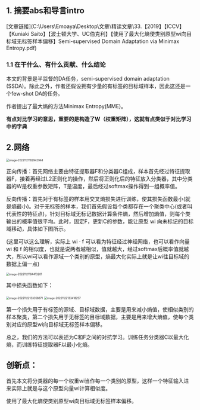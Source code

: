 ## 1. 摘要abs和导言intro

[文章链接](C:\Users\Emoaya\Desktop\文章\精读文章\33.【2019】【ICCV】【Kuniaki Saito】【波士顿大学、UC伯克利】【使用了最大化熵使类别原型wi向目标域无标签样本偏移】Semi-supervised Domain Adaptation via Minimax Entropy.pdf)

### 1.1 在干什么、有什么贡献、什么结论

本文的背景是半监督的DA任务，semi-supervised domain adaptation (SSDA)。除此之外，作者还假设拥有少量的有标签的目标域样本，因此这还是一个few-shot DA的任务。

作者提出了最大熵的方法Minimax Entropy(MME)。

**有点对比学习的意思，重要的是构造了W（权重矩阵），这就有点类似于对比学习中的字典**

## 2.网络

<img src="D:\markdown file\截图\image-20221121182942944.png" alt="image-20221121182942944" style="zoom: 50%;" />

正向传播：首先网络主要由特征提取器F和分类器C组成，样本首先经过特征提取器F，接着再经过L2正则化的操作，然后将正则化后的特征放入分类器，其中分类器的W是权重参数矩阵，T是温度，最后经过softmax操作得到一组概率值。

反向传播：首先对于有标签的样本用交叉熵损失进行训练，使其损失函数最小(就是熵最小)。对于无标签的样本，我们首先假设每个类都存在一个聚类中心(或者叫代表性的特征点)，针对目标域无标记数据计算条件熵，然后增加熵值，则每个类输出的概率值很平均。此时，固定F，更新C的参数，能让原型 wi 向未标记的目标域移动，具体如下图所示。

(这里可以这么理解，实际上 wi · f 可以看为特征经过神经网络，也可以看作向量 wi 和 f 的相似度，也就是说两者越相似，值就越大，经过softmax后概率值就越大，所以wi可以看作源域一个类别的原型，熵最大化实际上就是让wi往目标域的数据上偏一点)


<img src="D:\markdown file\截图\image-20221121184413201.png" alt="image-20221121184413201" style="zoom:50%;" />

其中损失函数如下：

<img src="D:\markdown file\截图\image-20221122133358871.png" alt="image-20221122133358871" style="zoom:50%;" />

<img src="D:\markdown file\截图\image-20221122133418257.png" alt="image-20221122133418257" style="zoom:50%;" />

第一个损失用于有标签的源域、目标域数据，主要是用来减小熵值，使相似类别的样本聚类，第二个损失用于无标签的目标域数据，主要是用来增大熵值，使每个类别对应的原型wi向目标域无标签样本偏移。

总之，我们的方法可以表述为C和F之间的对抗学习。训练任务分类器C以最大化熵，而训练特征提取器F以最小化熵。

## 创新点：

首先本文将分类器的每一个权重wi当作每一个类别的原型，这样一个特征输入进来实际上就是与这个原型向量wi计算相似度。

使用了最大化熵使类别原型wi向目标域无标签样本偏移。
